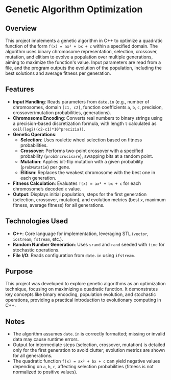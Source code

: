 # Genetic Algorithm Optimization

## Overview
This project implements a genetic algorithm in C++ to optimize a quadratic function of the form `f(x) = ax² + bx + c` within a specified domain. The algorithm uses binary chromosome representation, selection, crossover, mutation, and elitism to evolve a population over multiple generations, aiming to maximize the function's value. Input parameters are read from a file, and the program outputs the evolution of the population, including the best solutions and average fitness per generation.

## Features
- **Input Handling**: Reads parameters from `date.in` (e.g., number of chromosomes, domain `[c1, c2]`, function coefficients `a`, `b`, `c`, precision, crossover/mutation probabilities, generations).
- **Chromosome Encoding**: Converts real numbers to binary strings using a precision-based discretization formula, with length `l` calculated as `ceil(log2((c2-c1)*10^precizia))`.
- **Genetic Operations**:
  - **Selection**: Uses roulette wheel selection based on fitness probabilities.
  - **Crossover**: Performs two-point crossover with a specified probability (`probIncrucisare`), swapping bits at a random point.
  - **Mutation**: Applies bit-flip mutation with a given probability (`probMutatie`) per gene.
  - **Elitism**: Replaces the weakest chromosome with the best one in each generation.
- **Fitness Calculation**: Evaluates `f(x) = ax² + bx + c` for each chromosome’s decoded `x` value.
- **Output**: Displays initial population, steps for the first generation (selection, crossover, mutation), and evolution metrics (best `x`, maximum fitness, average fitness) for all generations.

## Technologies Used
- **C++**: Core language for implementation, leveraging STL (`vector`, `iostream`, `fstream`, etc.).
- **Random Number Generation**: Uses `srand` and `rand` seeded with `time` for stochastic operations.
- **File I/O**: Reads configuration from `date.in` using `ifstream`.

## Purpose
This project was developed to explore genetic algorithms as an optimization technique, focusing on maximizing a quadratic function. It demonstrates key concepts like binary encoding, population evolution, and stochastic operations, providing a practical introduction to evolutionary computing in C++.

## Notes
- The algorithm assumes `date.in` is correctly formatted; missing or invalid data may cause runtime errors.
- Output for intermediate steps (selection, crossover, mutation) is detailed only for the first generation to avoid clutter; evolution metrics are shown for all generations.
- The quadratic function `f(x) = ax² + bx + c` can yield negative values depending on `a`, `b`, `c`, affecting selection probabilities (fitness is not normalized to positive values).
